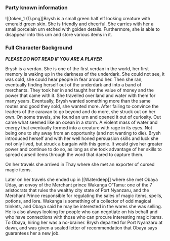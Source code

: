 ### Party known information
![[token_1 (1).png]]Brysh is a small green half elf looking creature with emerald green skin. She is friendly and cheerful. She carries with her a small porcelain urn etched with golden details. Furthermore, she is able to disappear into this urn and store various items in it.  


### Full Character Background
***PLEASE DO NOT READ IF YOU ARE A PLAYER***

Brysh is a verdan. She is one of the first verdan in the world, her first memory is waking up in the darkness of the underdark. She could not see, it was cold, she could hear people in fear around her. Then she ran, eventually finding herself out of the underdark and into a band of merchants. They took her in and taught her the value of money and the power that came with it. She travelled over land and water with them for many years. Eventually, Brysh wanted something more than the same routes and good they sold, she wanted more. After failing to convince the leaders of the caravan to go beyond and do more, she struck out on her own. On some travels, she found an urn and opened it out of curiosity. Out came what seemed like an ocean in a storm. A violent mass of water and energy that eventually formed into a creature with rage in its eyes. Not being one to shy away from an opportunity (and not wanting to die). Brysh introduced herself and with her well honed persuasion skills and luck she not only lived, but struck a bargain with this genie. It would give her greater power and continue to do so, as long as she took advantage of her skills to spread cursed items through the word that dared to capture them. 

On her travels she arrived in Thay where she met an exporter of cursed magic items. 

Later on her travels she ended up in [[Waterdeep]] where she met Obaya Uday, an envoy of the Merchant prince Wakanga O'Tamu: one of the 7 aristocrats that rules the wealthy city state of Port Nyanzaru, and the Merchant Prince responsible for regulating the sales of magic items, spells, potions, and lore. Wakanga is something of a collector of odd magical trinkets, and Obaya said he may be interested in the wares she was selling. He is also always looking for people who can negotiate on his behalf and who have connections with those who can procure interesting magic items. To Obaya, hiring her was a no-brainer. Brysh departed for Port Nyanzaru at dawn, and was given a sealed letter of recommendation that Obaya says guarantees her a new job.